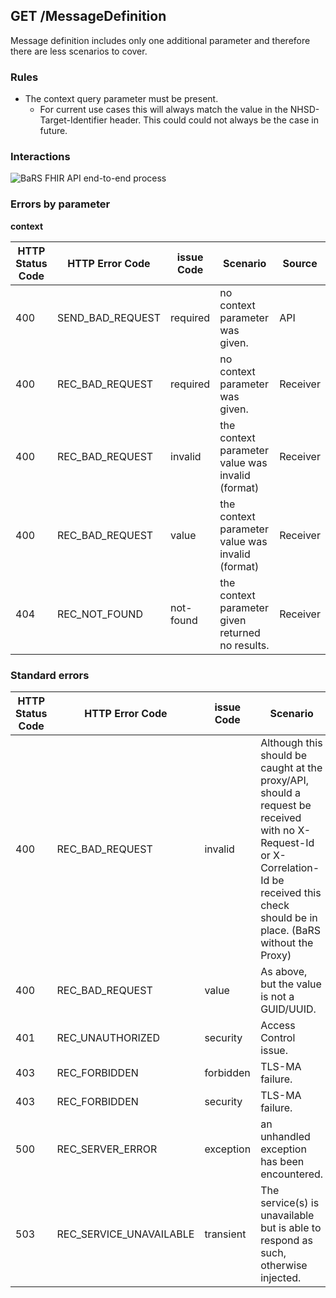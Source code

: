 ## GET /MessageDefinition
Message definition includes only one additional parameter and therefore there are less scenarios to cover.

### Rules
* The context query parameter must be present.
    * For current use cases this will always match the value in the NHSD-Target-Identifier header. This could could not always be the case in future.

### Interactions

  ![BaRS FHIR API end-to-end process](https://raw.githubusercontent.com/NHSDigital/NHSDigital-FHIR-BookingAndReferrals/main/BaRS-images/images/FailureScenarios/MessageDefinition-FailureScenarios-1.0.0.svg)
  
### Errors by parameter

**context**

| HTTP Status Code | HTTP Error Code  | issue Code | Scenario                                         | Source   |
|------------------|------------------|------------|--------------------------------------------------|----------|
| 400              | SEND_BAD_REQUEST | required   | no context parameter was given.                  | API      |
| 400              | REC_BAD_REQUEST  | required   | no context parameter was given.                  | Receiver |
| 400              | REC_BAD_REQUEST  | invalid    | the context parameter value was invalid (format) | Receiver |
| 400              | REC_BAD_REQUEST  | value      | the context parameter value was invalid (format) | Receiver |
| 404              | REC_NOT_FOUND    | not-found  | the context parameter given returned no results. | Receiver |

### Standard errors
| HTTP Status Code | HTTP Error Code         | issue Code | Scenario                                                                                                                                                                                   | Source                  |
|------------------|-------------------------|------------|--------------------------------------------------------------------------------------------------------------------------------------------------------------------------------------------|-------------------------|
| 400              | REC_BAD_REQUEST         | invalid    | Although this should be caught at the proxy/API, should a request be received with no X-Request-Id or X-Correlation-Id be received this check should be in place. (BaRS without the Proxy) | Receiver                |
| 400              | REC_BAD_REQUEST         | value      | As above, but the value is not a GUID/UUID.                                                                                                                                                     | Receiver                |
| 401              | REC_UNAUTHORIZED        | security   | Access Control issue.                                                                                                                                                                      | Receiver                |
| 403              | REC_FORBIDDEN           | forbidden  | TLS-MA failure.                                                                                                                                                                            | Receiver                |
| 403              | REC_FORBIDDEN           | security   | TLS-MA failure.                                                                                                                                                                            | Receiver                |
| 500              | REC_SERVER_ERROR        | exception  | an unhandled exception has been encountered.                                                                                                                                               | Receiver / API Injected |
| 503              | REC_SERVICE_UNAVAILABLE | transient  | The service(s) is unavailable but is able to respond as such, otherwise injected.                                                                                                          | Receiver / API Injected |
